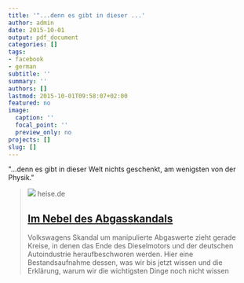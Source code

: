 ```yaml
---
title: '"...denn es gibt in dieser ...'
author: admin
date: 2015-10-01
output: pdf_document
categories: []
tags:
- facebook
- german
subtitle: ''
summary: ''
authors: []
lastmod: 2015-10-01T09:58:07+02:00
featured: no
image:
  caption: ''
  focal_point: ''
  preview_only: no
projects: []
slug: []
---
```

"...denn es gibt in dieser Welt nichts geschenkt, am wenigsten von der Physik."
> [![](https://heise.cloudimg.io/bound/1200x1200/q85.png-lossy-85.webp-lossy-85.foil1/_www-heise-de_/autos/imgs/14/1/5/9/7/0/4/4/icct_eu5-90e3486980dc49a7.jpeg)](http://www.heise.de/autos/artikel/Der-vorlaeufige-Stand-der-Dinge-in-Sachen-Diesel-Stickoxide-und-Volkswagen-2832601.html?artikelseite=6)
> heise.de
> ## [Im Nebel des Abgasskandals](http://www.heise.de/autos/artikel/Der-vorlaeufige-Stand-der-Dinge-in-Sachen-Diesel-Stickoxide-und-Volkswagen-2832601.html?artikelseite=6)
>
>Volkswagens Skandal um manipulierte Abgaswerte zieht gerade Kreise, in denen das Ende des Dieselmotors und der deutschen Autoindustrie heraufbeschworen werden. Hier eine Bestandsaufnahme dessen, was wir bis jetzt wissen und die Erklärung, warum wir die wichtigsten Dinge noch nicht wissen 

